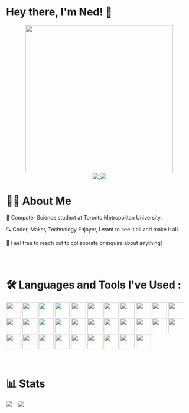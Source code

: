 # Hey there, I'm Ned! 👋

<div id="header" align="center">
  <img src="https://media.giphy.com/media/jAe22Ec5iICCk/giphy.gif" width="400"/>
</div>

<div id="badges" align="center" >
    <a href="https://www.linkedin.com/in/ned-ean/" target="_blank">
        <img src="https://img.shields.io/badge/LinkedIn-blue?logo=linkedin&logoColor=white&style=for-the-badge">
    </a>
    <a href="https://wathaned.ca/" target="_blank">
        <img src="https://img.shields.io/badge/Portfolio-green?logo=windowsterminal&logoColor=white&style=for-the-badge">
    </a>
</div>

# 👨‍💻 About Me

<div style="padding-bottom: 2rem">
    <p>📜 Computer Science student at Toronto Metropolitan University.</p>
    <p>🔍 Coder, Maker, Technology Enjoyer, I want to see it all and make it all.</p>
    <p>🤝 Feel free to reach out to collaborate or inquire about anything!</p>
</div>

# 🛠️ Languages and Tools I've Used :

<div style="padding-bottom: 2rem">
	<img src="https://cdn.jsdelivr.net/gh/devicons/devicon/icons/c/c-original.svg" width="40" height="40"/>
	<img src="https://cdn.jsdelivr.net/gh/devicons/devicon/icons/cplusplus/cplusplus-original.svg" width="40" height="40"/>
	<img src="https://cdn.jsdelivr.net/gh/devicons/devicon/icons/csharp/csharp-original.svg" width="40" height="40"/>
	<img src="https://cdn.jsdelivr.net/gh/devicons/devicon/icons/python/python-original.svg" width="40" height="40"/>
	<img src="https://cdn.jsdelivr.net/gh/devicons/devicon/icons/bash/bash-original.svg" width="40" height="40"/>
	<img src="https://cdn.jsdelivr.net/gh/devicons/devicon/icons/css3/css3-original.svg" width="40" height="40"/>
	<img src="https://cdn.jsdelivr.net/gh/devicons/devicon/icons/elixir/elixir-original.svg" width="40" height="40"/>
	<img src="https://cdn.jsdelivr.net/gh/devicons/devicon/icons/haskell/haskell-original.svg" width="40" height="40"/>
	<img src="https://cdn.jsdelivr.net/gh/devicons/devicon/icons/figma/figma-original.svg" width="40" height="40"/>
	<img src="https://cdn.jsdelivr.net/gh/devicons/devicon/icons/git/git-original.svg" width="40" height="40"/>
	<img src="https://cdn.jsdelivr.net/gh/devicons/devicon/icons/github/github-original.svg" width="40" height="40"/>
	<img src="https://cdn.jsdelivr.net/gh/devicons/devicon/icons/jupyter/jupyter-original.svg" width="40" height="40"/>
	<img src="https://cdn.jsdelivr.net/gh/devicons/devicon/icons/pytorch/pytorch-original.svg" width="40" height="40"/>
	<img src="https://cdn.jsdelivr.net/gh/devicons/devicon/icons/html5/html5-original.svg" width="40" height="40"/>
	<img src="https://cdn.jsdelivr.net/gh/devicons/devicon/icons/firebase/firebase-plain.svg" width="40" height="40"/>
	<img src="https://cdn.jsdelivr.net/gh/devicons/devicon/icons/mongodb/mongodb-original.svg" width="40" height="40"/>
	<img src="https://cdn.jsdelivr.net/gh/devicons/devicon/icons/opencv/opencv-original.svg" width="40" height="40"/>
	<img src="https://cdn.jsdelivr.net/gh/devicons/devicon/icons/java/java-original.svg" width="40" height="40"/>
	<img src="https://cdn.jsdelivr.net/gh/devicons/devicon/icons/javascript/javascript-original.svg" width="40" height="40"/>
	<img src="https://cdn.jsdelivr.net/gh/devicons/devicon/icons/linux/linux-original.svg" width="40" height="40"/>
	<img src="https://cdn.jsdelivr.net/gh/devicons/devicon/icons/arduino/arduino-original-wordmark.svg" width="40" height="40"/>
	<img src="https://cdn.jsdelivr.net/gh/devicons/devicon/icons/raspberrypi/raspberrypi-original.svg" width="40" height="40"/>
	<img src="https://cdn.jsdelivr.net/gh/devicons/devicon/icons/rust/rust-plain.svg" width="40" height="40"/>
	<img src="https://cdn.jsdelivr.net/gh/devicons/devicon/icons/vim/vim-original.svg" width="40" height="40"/>
	<img src="https://cdn.jsdelivr.net/gh/devicons/devicon/icons/blender/blender-original.svg" width="40" height="40"/>
	<img src="https://cdn.jsdelivr.net/gh/devicons/devicon/icons/unity/unity-original.svg" width="40" height="40"/>
	<img src="https://cdn.jsdelivr.net/gh/devicons/devicon/icons/inkscape/inkscape-original.svg" width="40" height="40"/>
	<img src="https://cdn.jsdelivr.net/gh/devicons/devicon/icons/photoshop/photoshop-line.svg" width="40" height="40"/>
	<img src="https://cdn.jsdelivr.net/gh/devicons/devicon/icons/illustrator/illustrator-plain.svg" width="40" height="40"/>
	<img src="https://cdn.jsdelivr.net/gh/devicons/devicon/icons/premierepro/premierepro-original.svg" width="40" height="40"/>
	<img src="https://cdn.jsdelivr.net/gh/devicons/devicon/icons/aftereffects/aftereffects-original.svg" width="40" height="40"/>
</div>

# 📊 Stats

<div id="Stats" style="display:flex; align-items:center;padding-bottom: 2rem">
    <picture>
    <source
        srcset="https://github-readme-stats.vercel.app/api?username=ned-2000&show_icons=true&theme=dark"
        media="(prefers-color-scheme: dark)"
    />
    <source
        srcset="https://github-readme-stats.vercel.app/api?username=ned-2000&show_icons=true"
        media="(prefers-color-scheme: light), (prefers-color-scheme: no-preference)"
    />
    <img src="https://github-readme-stats.vercel.app/api?username=ned-2000&show_icons=true" />
    </picture>
    <picture style="padding-left:1rem">
    <source
        srcset="https://github-readme-stats.vercel.app/api/top-langs/?username=ned-2000&layout=compact&theme=dark"
        media="(prefers-color-scheme: dark)"
    />
    <source
        srcset="https://github-readme-stats.vercel.app/api/top-langs/?username=ned-2000&layout=compact"
        media="(prefers-color-scheme: light), (prefers-color-scheme: no-preference)"
    />
    <img src="https://github-readme-stats.vercel.app/api/top-langs/?username=ned-2000&layout=compact" />
    </picture>
</div>

<!--
**Ned-2000/Ned-2000** is a ✨ _special_ ✨ repository because its `README.md` (this file) appears on your GitHub profile.

Here are some ideas to get you started:

- 🔭 I’m currently working on ...
- 🌱 I’m currently learning ...
- 👯 I’m looking to collaborate on ...
- 🤔 I’m looking for help with ...
- 💬 Ask me about ...
- 📫 How to reach me: ...
- 😄 Pronouns: ...
- ⚡ Fun fact: ...
-->
